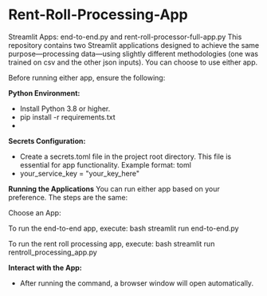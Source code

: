 # Rent-Roll-Processing-App


Streamlit Apps: end-to-end.py and rent-roll-processor-full-app.py
This repository contains two Streamlit applications designed to achieve the same purpose—processing data—using slightly different methodologies (one was trained on csv and the other json inputs). You can choose to use either app.

Before running either app, ensure the following:

**Python Environment:**
- Install Python 3.8 or higher.
- pip install -r requirements.txt
- 
**Secrets Configuration:**
- Create a secrets.toml file in the project root directory. This file is essential for app functionality. Example format:
toml
- your_service_key = "your_key_here"


**Running the Applications**
You can run either app based on your preference. The steps are the same:

Choose an App:

To run the end-to-end app, execute:
bash
streamlit run end-to-end.py

To run the rent roll processing app, execute:
bash
streamlit run rentroll_processing_app.py


**Interact with the App:**
- After running the command, a browser window will open automatically.
